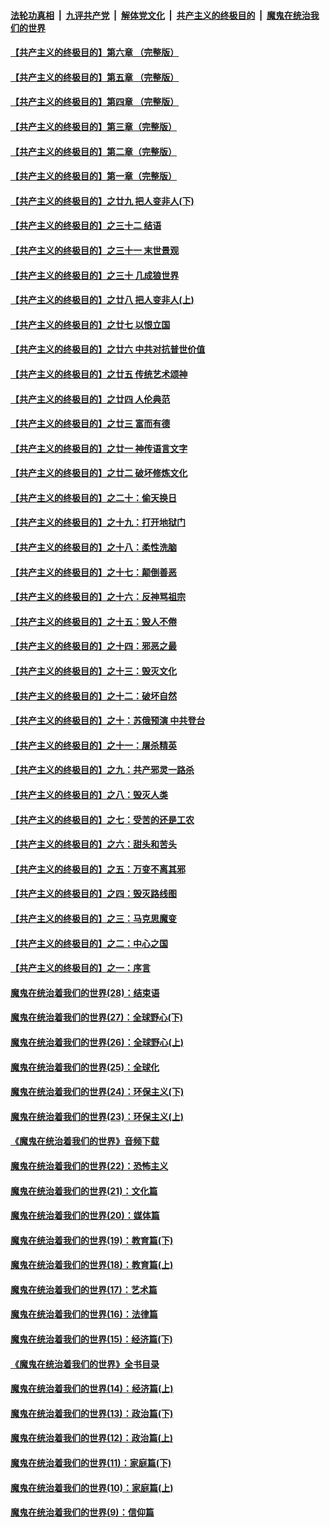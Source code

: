 ####  [法轮功真相](../../../../basic/blob/master/README.md?t=06231802) &nbsp;|&nbsp; [九评共产党](../../../../9ping.md/blob/master/README.md?t=06231802) &nbsp;|&nbsp; [解体党文化](../../../../jtdwh.md/blob/master/README.md?t=06231802)  &nbsp;|&nbsp; [共产主义的终极目的](../../../../gczydzjmd.md/blob/master/README.md?t=06231802) &nbsp;|&nbsp; [魔鬼在统治我们的世界](../../../../mgztzwmdsj.md/blob/master/README.md?t=06231802) 

#### [【共产主义的终极目的】第六章 （完整版）](../pages/nsc422/n11428913.md?t=06231802) 

#### [【共产主义的终极目的】第五章 （完整版）](../pages/nsc422/n11428912.md?t=06231802) 

#### [【共产主义的终极目的】第四章 （完整版）](../pages/nsc422/n11428907.md?t=06231802) 

#### [【共产主义的终极目的】第三章（完整版）](../pages/nsc422/n11428848.md?t=06231802) 

#### [【共产主义的终极目的】第二章（完整版）](../pages/nsc422/n11428831.md?t=06231802) 

#### [【共产主义的终极目的】第一章（完整版）](../pages/nsc422/n11417651.md?t=06231802) 

#### [【共产主义的终极目的】之廿九 把人变非人(下)](../pages/nsc422/n11344140.md?t=06231802) 

#### [【共产主义的终极目的】之三十二 结语](../pages/nsc422/n11360535.md?t=06231802) 

#### [【共产主义的终极目的】之三十一 末世景观](../pages/nsc422/n11351129.md?t=06231802) 

#### [【共产主义的终极目的】之三十 几成狼世界](../pages/nsc422/n11348280.md?t=06231802) 

#### [【共产主义的终极目的】之廿八 把人变非人(上)](../pages/nsc422/n11340492.md?t=06231802) 

#### [【共产主义的终极目的】之廿七 以恨立国](../pages/nsc422/n11336944.md?t=06231802) 

#### [【共产主义的终极目的】之廿六 中共对抗普世价值](../pages/nsc422/n11324785.md?t=06231802) 

#### [【共产主义的终极目的】之廿五 传统艺术颂神](../pages/nsc422/n11296396.md?t=06231802) 

#### [【共产主义的终极目的】之廿四 人伦典范](../pages/nsc422/n11296397.md?t=06231802) 

#### [【共产主义的终极目的】之廿三 富而有德](../pages/nsc422/n11283598.md?t=06231802) 

#### [【共产主义的终极目的】之廿一 神传语言文字](../pages/nsc422/n11263265.md?t=06231802) 

#### [【共产主义的终极目的】之廿二 破坏修炼文化](../pages/nsc422/n11245728.md?t=06231802) 

#### [【共产主义的终极目的】之二十：偷天换日](../pages/nsc422/n11238846.md?t=06231802) 

#### [【共产主义的终极目的】之十九：打开地狱门](../pages/nsc422/n11206376.md?t=06231802) 

#### [【共产主义的终极目的】之十八：柔性洗脑](../pages/nsc422/n11199994.md?t=06231802) 

#### [【共产主义的终极目的】之十七：颠倒善恶](../pages/nsc422/n11179782.md?t=06231802) 

#### [【共产主义的终极目的】之十六：反神骂祖宗](../pages/nsc422/n11166798.md?t=06231802) 

#### [【共产主义的终极目的】之十五：毁人不倦](../pages/nsc422/n11166792.md?t=06231802) 

#### [【共产主义的终极目的】之十四：邪恶之最](../pages/nsc422/n11150249.md?t=06231802) 

#### [【共产主义的终极目的】之十三：毁灭文化](../pages/nsc422/n11135227.md?t=06231802) 

#### [【共产主义的终极目的】之十二：破坏自然](../pages/nsc422/n11135214.md?t=06231802) 

#### [【共产主义的终极目的】之十：苏俄预演 中共登台](../pages/nsc422/n11118424.md?t=06231802) 

#### [【共产主义的终极目的】之十一：屠杀精英](../pages/nsc422/n11118442.md?t=06231802) 

#### [【共产主义的终极目的】之九：共产邪灵一路杀](../pages/nsc422/n11114139.md?t=06231802) 

#### [【共产主义的终极目的】之八：毁灭人类](../pages/nsc422/n11108503.md?t=06231802) 

#### [【共产主义的终极目的】之七：受苦的还是工农](../pages/nsc422/n11101809.md?t=06231802) 

#### [【共产主义的终极目的】之六：甜头和苦头](../pages/nsc422/n11096971.md?t=06231802) 

#### [【共产主义的终极目的】之五：万变不离其邪](../pages/nsc422/n11091285.md?t=06231802) 

#### [【共产主义的终极目的】之四：毁灭路线图](../pages/nsc422/n11086284.md?t=06231802) 

#### [【共产主义的终极目的】之三：马克思魔变](../pages/nsc422/n11061941.md?t=06231802) 

#### [【共产主义的终极目的】之二：中心之国](../pages/nsc422/n11047728.md?t=06231802) 

#### [【共产主义的终极目的】之一：序言](../pages/nsc422/n11086077.md?t=06231802) 

#### [魔鬼在统治着我们的世界(28)：结束语](../pages/nsc422/n10936246.md?t=06231802) 

#### [魔鬼在统治着我们的世界(27)：全球野心(下)](../pages/nsc422/n10928319.md?t=06231802) 

#### [魔鬼在统治着我们的世界(26)：全球野心(上)](../pages/nsc422/n10900318.md?t=06231802) 

#### [魔鬼在统治着我们的世界(25)：全球化](../pages/nsc422/n10788205.md?t=06231802) 

#### [魔鬼在统治着我们的世界(24)：环保主义(下)](../pages/nsc422/n10695307.md?t=06231802) 

#### [魔鬼在统治着我们的世界(23)：环保主义(上)](../pages/nsc422/n10688613.md?t=06231802) 

#### [《魔鬼在统治着我们的世界》音频下载](../pages/nsc422/n10635553.md?t=06231802) 

#### [魔鬼在统治着我们的世界(22)：恐怖主义](../pages/nsc422/n10614727.md?t=06231802) 

#### [魔鬼在统治着我们的世界(21)：文化篇](../pages/nsc422/n10597706.md?t=06231802) 

#### [魔鬼在统治着我们的世界(20)：媒体篇](../pages/nsc422/n10586579.md?t=06231802) 

#### [魔鬼在统治着我们的世界(19)：教育篇(下)](../pages/nsc422/n10564808.md?t=06231802) 

#### [魔鬼在统治着我们的世界(18)：教育篇(上)](../pages/nsc422/n10526970.md?t=06231802) 

#### [魔鬼在统治着我们的世界(17)：艺术篇](../pages/nsc422/n10499093.md?t=06231802) 

#### [魔鬼在统治着我们的世界(16)：法律篇](../pages/nsc422/n10485969.md?t=06231802) 

#### [魔鬼在统治着我们的世界(15)：经济篇(下)](../pages/nsc422/n10469975.md?t=06231802) 

#### [《魔鬼在统治着我们的世界》全书目录](../pages/nsc422/n10464261.md?t=06231802) 

#### [魔鬼在统治着我们的世界(14)：经济篇(上)](../pages/nsc422/n10457370.md?t=06231802) 

#### [魔鬼在统治着我们的世界(13)：政治篇(下)](../pages/nsc422/n10448270.md?t=06231802) 

#### [魔鬼在统治着我们的世界(12)：政治篇(上)](../pages/nsc422/n10444576.md?t=06231802) 

#### [魔鬼在统治着我们的世界(11)：家庭篇(下)](../pages/nsc422/n10440961.md?t=06231802) 

#### [魔鬼在统治着我们的世界(10)：家庭篇(上)](../pages/nsc422/n10435448.md?t=06231802) 

#### [魔鬼在统治着我们的世界(9)：信仰篇](../pages/nsc422/n10432159.md?t=06231802) 

